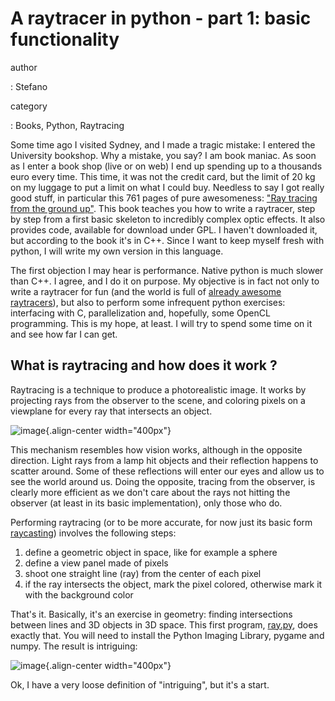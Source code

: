 A raytracer in python - part 1: basic functionality
===================================================

author

:   Stefano

category

:   Books, Python, Raytracing

Some time ago I visited Sydney, and I made a tragic mistake: I entered
the University bookshop. Why a mistake, you say? I am book maniac. As
soon as I enter a book shop (live or on web) I end up spending up to a
thousands euro every time. This time, it was not the credit card, but
the limit of 20 kg on my luggage to put a limit on what I could buy.
Needless to say I got really good stuff, in particular this 761 pages of
pure awesomeness: [\"Ray tracing from the ground
up\"](http://www.amazon.com/Ray-Tracing-Ground-Kevin-Suffern/dp/1568812728).
This book teaches you how to write a raytracer, step by step from a
first basic skeleton to incredibly complex optic effects. It also
provides code, available for download under GPL. I haven\'t downloaded
it, but according to the book it\'s in C++. Since I want to keep myself
fresh with python, I will write my own version in this language.

The first objection I may hear is performance. Native python is much
slower than C++. I agree, and I do it on purpose. My objective is in
fact not only to write a raytracer for fun (and the world is full of
[already awesome
raytracers](http://en.wikipedia.org/wiki/List_of_ray_tracing_software)),
but also to perform some infrequent python exercises: interfacing with
C, parallelization and, hopefully, some OpenCL programming. This is my
hope, at least. I will try to spend some time on it and see how far I
can get.

What is raytracing and how does it work ?
-----------------------------------------

Raytracing is a technique to produce a photorealistic image. It works by
projecting rays from the observer to the scene, and coloring pixels on a
viewplane for every ray that intersects an object.

![image](http://upload.wikimedia.org/wikipedia/commons/thumb/8/83/Ray_trace_diagram.svg/500px-Ray_trace_diagram.svg.png){.align-center
width="400px"}

This mechanism resembles how vision works, although in the opposite
direction. Light rays from a lamp hit objects and their reflection
happens to scatter around. Some of these reflections will enter our eyes
and allow us to see the world around us. Doing the opposite, tracing
from the observer, is clearly more efficient as we don\'t care about the
rays not hitting the observer (at least in its basic implementation),
only those who do.

Performing raytracing (or to be more accurate, for now just its basic
form [raycasting](http://en.wikipedia.org/wiki/Ray_casting)) involves
the following steps:

1.  define a geometric object in space, like for example a sphere
2.  define a view panel made of pixels
3.  shoot one straight line (ray) from the center of each pixel
4.  if the ray intersects the object, mark the pixel colored, otherwise
    mark it with the background color

That\'s it. Basically, it\'s an exercise in geometry: finding
intersections between lines and 3D objects in 3D space. This first
program,
[ray.py](http://forthescience.org/blog/wp-content/uploads/2011/05/ray.py_.txt),
does exactly that. You will need to install the Python Imaging Library,
pygame and numpy. The result is intriguing:

![image](http://forthescience.org/blog/wp-content/uploads/2011/05/render.png){.align-center
width="400px"}

Ok, I have a very loose definition of \"intriguing\", but it\'s a start.
